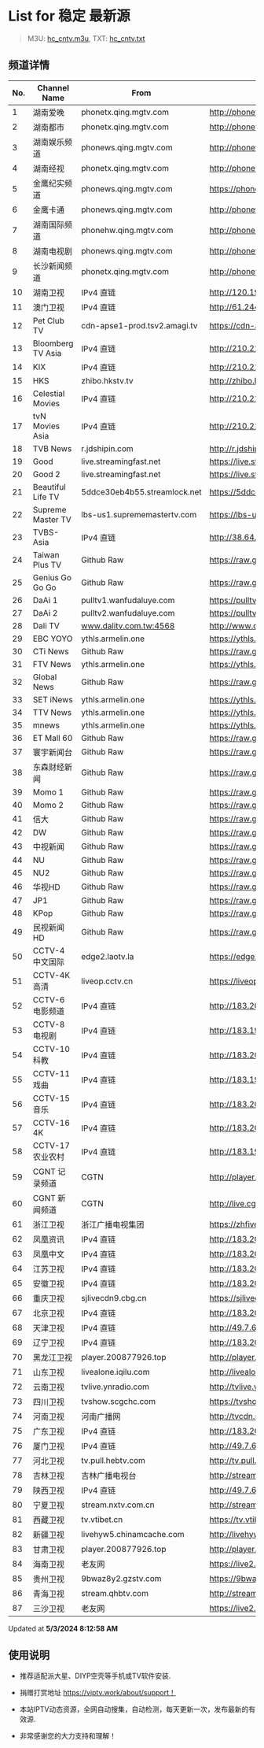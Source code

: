 # List for **稳定 最新源**

> M3U: [hc_cntv.m3u](./hc_cntv.m3u ), TXT: [hc_cntv.txt](./txt/hc_cntv.txt )

## 频道详情

| No. | Channel Name | From | Source |
| --- | ------------ | ---- | ------ |
| 1 | 湖南爱晚 | phonetx.qing.mgtv.com | <http://phonetx.qing.mgtv.com/nn_live/nn_x64/dWlwPTEwMy43MS43MC4xMDMmcWlkPSZzPWQ4NDJjNTlkY2NkYmE0ZjMzOGQxN2M1NTk5MTJkYzljJmVzPTE3MTQ3MTI0NTMmdXVpZD0yMDhlZjc2ZjI3NzcyMjMzMmYxYWZhNTZiMjgyMmViOC02NzQ3NDY2NyZ2PTImYXM9MCZjZG5leF9pZD10eF9waG9uZV9saXZl/HNGGMPP360.m3u8> |
| 2 | 湖南都市 | phonetx.qing.mgtv.com | <http://phonetx.qing.mgtv.com/nn_live/nn_x64/dWlwPTEwMy43MS43MC4xMDMmcWlkPSZzPTk0ZTljZTJmOTA5NTFjMWJkMzk1ZmI2NzczOWYwZmI3JmVzPTE3MTQ3MTM0NzgmdXVpZD01ZTY2OWMwMmJlNDMxZDgzMGRkNjhmNDI0NDYyZTMzOC02NzQ3NDY2NyZ2PTImYXM9MCZjZG5leF9pZD10eF9waG9uZV9saXZl/HNDSMPP360.m3u8> |
| 3 | 湖南娱乐频道 | phonews.qing.mgtv.com | <http://phonews.qing.mgtv.com/nn_live/nn_x64/dWlwPTEwMy43MS43MC4xMDMmcWlkPSZzPWFhZDQ2N2Q5OGI4MmZhNWU5N2Q1OGNlZTY5NGVjZWFjJmVzPTE3MTQ3MDUyMTAmdXVpZD01Mjg5NzUwZmJiYzY3OGI2ZDU2ZTUwYmVhMmZkYTIyMC02NzQ3NDY2NyZ2PTImYXM9MCZjZG5leF9pZD13c19waG9uZTM,/HNYLMPP360.m3u8> |
| 4 | 湖南经视 | phonetx.qing.mgtv.com | <http://phonetx.qing.mgtv.com/nn_live/nn_x64/dWlwPTEwMy43MS43MC4xMDMmcWlkPSZzPTViM2I2ZmFkYzU3N2YyNGE3MzMyNWJkYjQ4YmExMDY5JmVzPTE3MTQ3MTI4ODcmdXVpZD01MThjMjFmYWE2NTVmN2Q4OGMxZWY1NmI3YzRiZjYzZC02NzQ3NDY2NyZ2PTImYXM9MCZjZG5leF9pZD10eF9waG9uZV9saXZl/HNJSMPP360.m3u8> |
| 5 | 金鹰纪实频道 | phonews.qing.mgtv.com | <https://phonews.qing.mgtv.com/nn_live/nn_x64/dWlwPTEwMy43MS43MC4xMDMmcWlkPSZzPTk4Mzk4ODE4MDkxNmViYjZkZDU4OTE4OGNjMTYxMTEyJmVzPTE3MTQ2OTg4NjYmdXVpZD0zZDI4NWZjNjdjMjk2OWY2NzdlMDc0MGQxZjg3M2QxZC02NzQ3NDY2NyZ2PTImYXM9MCZjZG5leF9pZD13c19waG9uZTM,/JYJSMPP360.m3u8> |
| 6 | 金鹰卡通 | phonews.qing.mgtv.com | <http://phonews.qing.mgtv.com/nn_live/nn_x64/dWlwPTEwMy43MS43MC4xMDMmcWlkPSZzPWI2OTFlMWQxODMyOWE2MjkwOTVjZTYyOGI3NTRjMmMzJmVzPTE3MTQ2OTY1MjgmdXVpZD04ZTVmMzc1MjIzMjk2ZDdjOGIxMjI0OTgzMmY2Mjc0Yy02NzQ3NDY2NyZ2PTImYXM9MCZjZG5leF9pZD13c19waG9uZTM,/JYKTMPP360.m3u8> |
| 7 | 湖南国际频道 | phonehw.qing.mgtv.com | <http://phonehw.qing.mgtv.com/nn_live/nn_x64/dWlwPTEwMy43MS43MC4xMDMmcWlkPSZzPTI5MmQ3ZmRjYjljMjA5NjJkZmFkYTY4YWYxNGFmNjkxJmVzPTE3MTQ3MDQzMjMmdXVpZD1lOTIwYmI3ZWZlNjk1N2MwNjgyYThjMzk1MThkZGQyZC02NzQ3NDY2NyZ2PTImYXM9MCZjZG5leF9pZD1od19waG9uZQ,,/HNGJMPP360.m3u8> |
| 8 | 湖南电视剧 | phonews.qing.mgtv.com | <http://phonews.qing.mgtv.com/nn_live/nn_x64/dWlwPTEwMy43MS43MC4xMDMmcWlkPSZzPTU4MGEyNjQyYjZhMjVlYTNlOWMxODg1ZWVmZDZhNzYxJmVzPTE3MTQ2OTc2NzgmdXVpZD02ZDcxNWY3NjlmYzkzMzM5ZWJjMDhlNzQ3OTQ3YzY0Ny02NzQ3NDY2NyZ2PTImYXM9MCZjZG5leF9pZD13c19waG9uZTM,/HNDSJMPP360.m3u8> |
| 9 | 长沙新闻频道 | phonetx.qing.mgtv.com | <http://phonetx.qing.mgtv.com/nn_live/nn_x64/dWlwPTEwMy43MS43MC4xMDMmcWlkPSZzPWQ5Y2Q0YWJmZWY5YWQxZDdmMjYzMGJjMDMxYzQ4ZTE3JmVzPTE3MTQ3MTEzMTgmdXVpZD0xMzJjZGExOWZhNTcyZmY3NzU4NmY5NWUyOWU5ZTJjNy02NzQ3NDY2NyZ2PTImYXM9MCZjZG5leF9pZD10eF9waG9uZV9saXZl/CSXWMPP360.m3u8> |
| 10 | 湖南卫视 | IPv4 直链 | <http://120.196.232.43:8088/rrs03.hw.gmcc.net/PLTV/651/224/3221226698/1.m3u8> |
| 11 | 澳门卫视 | IPv4 直链 | <http://61.244.22.4/ch1/ch1.live/playlist.m3u8> |
| 12 | Pet Club TV | cdn-apse1-prod.tsv2.amagi.tv | <https://cdn-apse1-prod.tsv2.amagi.tv/linear/amg01076-lightningintern-petclub-samsungnz/playlist.m3u8> |
| 13 | Bloomberg TV Asia | IPv4 直链 | <http://210.210.155.37/dr9445/h/h03/index.m3u8> |
| 14 | KIX | IPv4 直链 | <http://210.210.155.37/dr9445/h/h07/index.m3u8> |
| 15 | HKS | zhibo.hkstv.tv | <http://zhibo.hkstv.tv/livestream/mutfysrq/playlist.m3u8> |
| 16 | Celestial Movies | IPv4 直链 | <http://210.210.155.37/dr9445/h/h14/index.m3u8> |
| 17 | tvN Movies Asia | IPv4 直链 | <http://210.210.155.37/dr9445/h/h21/index.m3u8> |
| 18 | TVB News | r.jdshipin.com | <http://r.jdshipin.com/CkuBd> |
| 19 | Good | live.streamingfast.net | <https://live.streamingfast.net/osmflivech1.m3u8> |
| 20 | Good 2 | live.streamingfast.net | <https://live.streamingfast.net/osmflivech2.m3u8> |
| 21 | Beautiful Life TV | 5ddce30eb4b55.streamlock.net | <https://5ddce30eb4b55.streamlock.net/bltvhd/bltv1/playlist.m3u8> |
| 22 | Supreme Master TV | lbs-us1.suprememastertv.com | <https://lbs-us1.suprememastertv.com/720p.m3u8> |
| 23 | TVBS-Asia | IPv4 直链 | <http://38.64.72.148/hls/modn/list/4005/playlist.m3u8> |
| 24 | Taiwan Plus TV | Github Raw | <https://raw.githubusercontent.com/ChiSheng9/iptv/master/TV78.m3u8> |
| 25 | Genius Go Go Go | Github Raw | <https://raw.githubusercontent.com/ChiSheng9/iptv/master/TV26.m3u8> |
| 26 | DaAi 1 | pulltv1.wanfudaluye.com | <https://pulltv1.wanfudaluye.com/live/tv1.m3u8> |
| 27 | DaAi 2 | pulltv2.wanfudaluye.com | <https://pulltv2.wanfudaluye.com/live/tv2.m3u8> |
| 28 | Dali TV | www.dalitv.com.tw:4568 | <http://www.dalitv.com.tw:4568/live/dali/index.m3u8> |
| 29 | EBC YOYO | ythls.armelin.one | <https://ythls.armelin.one/channel/UCiWRSesvSYmY7YOyz0tv_zQ.m3u8> |
| 30 | CTi News | Github Raw | <https://raw.githubusercontent.com/ChiSheng9/iptv/master/TV28.m3u8> |
| 31 | FTV News | ythls.armelin.one | <https://ythls.armelin.one/channel/UC2VmWn8dAqkzlQqvy02E1PA.m3u8> |
| 32 | Global News | Github Raw | <https://raw.githubusercontent.com/ChiSheng9/iptv/master/TV02.m3u8> |
| 33 | SET iNews | ythls.armelin.one | <https://ythls.armelin.one/channel/UCoNYj9OFHZn3ACmmeRCPwbA.m3u8> |
| 34 | TTV News | ythls.armelin.one | <https://ythls.armelin.one/channel/UC8ROUUjHzEQm-ndb69CX8Ww.m3u8> |
| 35 | mnews | ythls.armelin.one | <https://ythls.armelin.one/channel/UC4LjkybVKXCDlneVXlKAbmw.m3u8> |
| 36 | ET Mall 60 | Github Raw | <https://raw.githubusercontent.com/ChiSheng9/iptv/master/TV18.m3u8> |
| 37 | 寰宇新闻台 | Github Raw | <https://raw.githubusercontent.com/ChiSheng9/iptv/master/TV02.m3u8> |
| 38 | 东森财经新闻 | Github Raw | <https://raw.githubusercontent.com/ChiSheng9/iptv/master/TV03.m3u8> |
| 39 | Momo 1 | Github Raw | <https://raw.githubusercontent.com/ChiSheng9/iptv/master/TV04.m3u8> |
| 40 | Momo 2 | Github Raw | <https://raw.githubusercontent.com/ChiSheng9/iptv/master/TV05.m3u8> |
| 41 | 信大 | Github Raw | <https://raw.githubusercontent.com/ChiSheng9/iptv/master/TV07.m3u8> |
| 42 | DW | Github Raw | <https://raw.githubusercontent.com/ChiSheng9/iptv/master/TV08.m3u8> |
| 43 | 中视新闻 | Github Raw | <https://raw.githubusercontent.com/ChiSheng9/iptv/master/TV09.m3u8> |
| 44 | NU | Github Raw | <https://raw.githubusercontent.com/ChiSheng9/iptv/master/TV10.m3u8> |
| 45 | NU2 | Github Raw | <https://raw.githubusercontent.com/ChiSheng9/iptv/master/TV14.m3u8> |
| 46 | 华视HD | Github Raw | <https://raw.githubusercontent.com/ChiSheng9/iptv/master/TV12.m3u8> |
| 47 | JP1 | Github Raw | <https://raw.githubusercontent.com/ChiSheng9/iptv/master/TV15.m3u8> |
| 48 | KPop | Github Raw | <https://raw.githubusercontent.com/ChiSheng9/iptv/master/TV16.m3u8> |
| 49 | 民视新闻HD | Github Raw | <https://raw.githubusercontent.com/ChiSheng9/iptv/master/TV17.m3u8> |
| 50 | CCTV-4 中文国际 | edge2.laotv.la | <https://edge2.laotv.la/live/CCTV4A/index.m3u8> |
| 51 | CCTV-4K 高清 | liveop.cctv.cn | <https://liveop.cctv.cn/hls/4KHD/playlist.m3u8> |
| 52 | CCTV-6 电影频道 | IPv4 直链 | <http://183.204.13.13/1.v.smtcdns.net/hlslive-tx-cdn.ysp.cctv.cn/ysp/2022574302.m3u8> |
| 53 | CCTV-8 电视剧 | IPv4 直链 | <http://183.196.25.171:808/hls/77/index.m3u8> |
| 54 | CCTV-10 科教 | IPv4 直链 | <http://183.204.13.13/1.v.smtcdns.net/hlslive-tx-cdn.ysp.cctv.cn/ysp/2022573002.m3u8> |
| 55 | CCTV-11 戏曲 | IPv4 直链 | <http://183.196.25.171:808/hls/11/index.m3u8> |
| 56 | CCTV-15 音乐 | IPv4 直链 | <http://183.204.13.13/1.v.smtcdns.net/hlslive-tx-cdn.ysp.cctv.cn/ysp/2022575502.m3u8> |
| 57 | CCTV-16 4K | IPv4 直链 | <http://183.204.13.13/1.v.smtcdns.net/hlslive-tx-cdn.ysp.cctv.cn/ysp/2022575402.m3u8> |
| 58 | CCTV-17 农业农村 | IPv4 直链 | <http://183.196.25.171:808/hls/93/index.m3u8> |
| 59 | CGNT 记录频道 | CGTN | <http://player.200877926.top/169l/vjs/?id=https://livedoc.cgtn.com/1000d/prog_index.m3u8> |
| 60 | CGNT 新闻频道 | CGTN | <http://live.cgtn.com/1000/prog_index.m3u8> |
| 61 | 浙江卫视 | 浙江广播电视集团 | <https://zhfivel02.cztv.com/channel01/720p.m3u8?auth_key=1714694196-84ac58f503e9ed9235425a67e57aa607-0-51e750cc778678ba978d52a391e8e9d2> |
| 62 | 凤凰资讯 | IPv4 直链 | <http://183.204.13.237/cee7354084e908e7d71a99f88ecd0c61.v.smtcdns.net/qctv.fengshows.cn/live/0701pin72.m3u8> |
| 63 | 凤凰中文 | IPv4 直链 | <http://183.204.13.237/cee7354084e908e7d71a99f88ecd0c61.v.smtcdns.net/qctv.fengshows.cn/live/0701pcc72.m3u8> |
| 64 | 江苏卫视 | IPv4 直链 | <http://183.204.13.13/1.v.smtcdns.net/hlslive-tx-cdn.ysp.cctv.cn/ysp/2000295602.m3u8> |
| 65 | 安徽卫视 | IPv4 直链 | <http://183.204.13.13/1.v.smtcdns.net/hlslive-tx-cdn.ysp.cctv.cn/ysp/2000298002.m3u8> |
| 66 | 重庆卫视 | sjlivecdn9.cbg.cn | <https://sjlivecdn9.cbg.cn/202405030716/app_2/_definst_/ls_2.stream/chunklist.m3u8> |
| 67 | 北京卫视 | IPv4 直链 | <http://183.204.13.13/1.v.smtcdns.net/hlslive-tx-cdn.ysp.cctv.cn/ysp/2000272102.m3u8> |
| 68 | 天津卫视 | IPv4 直链 | <http://49.7.69.154/lnbuv52.live.bestvcdn.com.cn/liveplay-kk.rtxapp.com/live/program/live/tjwshd/2300000/mnf.m3u8> |
| 69 | 辽宁卫视 | IPv4 直链 | <http://183.204.13.13/1.v.smtcdns.net/hlslive-tx-cdn.ysp.cctv.cn/ysp/2000281302.m3u8> |
| 70 | 黑龙江卫视 | player.200877926.top | <http://player.200877926.top/videojs.php?id=https://idclive.hljtv.com:4430/live/hljws_own.m3u8> |
| 71 | 山东卫视 | livealone.iqilu.com | <http://livealone.iqilu.com/iqilu/sdtvhjOF03kn.m3u8?wsSession=845580bedcb955898fed6392-171469664535270&wsIPSercert=f1ed5e80c31ab65580d88c6bbb451005> |
| 72 | 云南卫视 | tvlive.ynradio.com | <http://tvlive.ynradio.com/live/yunnanweishi/chunks.m3u8> |
| 73 | 四川卫视 | tvshow.scgchc.com | <https://tvshow.scgchc.com/hdlive/sctv18f9fb5888dedbe0c6a1b/1.m3u8> |
| 74 | 河南卫视 | 河南广播网 | <http://tvcdn.stream3.hndt.com/tv/65c4a6d5017e1000b2b6ea2500000000_transios/playlist.m3u8?wsSecret=bd65860e073653dd1b7f185d81ab62d7&wsTime=1714698002> |
| 75 | 广东卫视 | IPv4 直链 | <http://183.204.13.13/1.v.smtcdns.net/hlslive-tx-cdn.ysp.cctv.cn/ysp/2000292702.m3u8> |
| 76 | 厦门卫视 | IPv4 直链 | <http://49.7.69.154/lnbuv52.live.bestvcdn.com.cn/liveplay-kk.rtxapp.com/live/program/live/xmws/1300000/mnf.m3u8> |
| 77 | 河北卫视 | tv.pull.hebtv.com | <http://tv.pull.hebtv.com/jishi/weishipindao.m3u8?t=2510710360&k=f1b16a3a3866dafecb94ec2bb4160e58> |
| 78 | 吉林卫视 | 吉林广播电视台 | <http://stream1.jlntv.cn/jlws/playlist.m3u8?_upt=6823b9661714703901> |
| 79 | 陕西卫视 | IPv4 直链 | <http://49.7.69.154/lnbuv52.live.bestvcdn.com.cn/liveplay-kk.rtxapp.com/live/program/live/sxws/1300000/mnf.m3u8> |
| 80 | 宁夏卫视 | stream.nxtv.com.cn | <http://stream.nxtv.com.cn/wspd/sd/live.m3u8?_upt=b1b81c201714839258> |
| 81 | 西藏卫视 | tv.vtibet.cn | <https://tv.vtibet.cn/live/vuXz3cg3TmRUYg.m3u8?secret=e1b05b92b059319f2a022121cfdc9b08&time=6634320b> |
| 82 | 新疆卫视 | livehyw5.chinamcache.com | <http://livehyw5.chinamcache.com/hyw/zb01.m3u8?txSecret=ac4608d03b3fec4557d137827a3f4bb6&txTime=95A66655> |
| 83 | 甘肃卫视 | player.200877926.top | <http://player.200877926.top/videojs.php?id=https://hls.gstv.com.cn/49048r/6e1sy2.m3u8> |
| 84 | 海南卫视 | 老友网 | <https://live2.hnntv.cn/srs/tv/lywsgq.m3u8?_upt=a315f8051714699460> |
| 85 | 贵州卫视 | 9bwaz8y2.gzstv.com | <https://9bwaz8y2.gzstv.com/live/CH01_lo.m3u8?txSecret=351913c8027b0812aa06883cd43afb32&txTime=66343003> |
| 86 | 青海卫视 | stream.qhbtv.com | <http://stream.qhbtv.com/qhws/sd/live.m3u8?_upt=bdb52e8b1714692310> |
| 87 | 三沙卫视 | 老友网 | <https://live2.hnntv.cn/srs/tv/ssws.m3u8?_upt=f3dffb711714697563> |

Updated at **5/3/2024 8:12:58 AM**

## 使用说明

- 推荐适配派大星、DIYP空壳等手机或TV软件安装.

- 捐赠打赏地址 <https://viptv.work/about/support！>

- 本站IPTV动态资源，全网自动搜集，自动检测，每天更新一次，发布最新的有效源.

- 非常感谢您的大力支持和理解！
